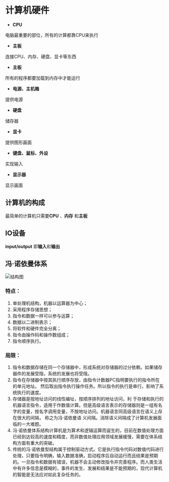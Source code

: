 # 计算机硬件

- **CPU**

电脑最重要的部位，所有的计算都靠CPU来执行

- **主板**

连接CPU、内存、硬盘、显卡等东西

- **主板**

所有的程序都要加载到内存中才能运行

- **电源、主机箱**

提供电源

- **硬盘**

储存器

- **显卡**

提供图形画面

- **键盘、鼠标、外设**

实现输入

- **显示器**

显示画面



## 计算机的构成

最简单的计算机只需要**CPU** 、**内存** 和**主板**



 ## IO设备

**input/output** 即**输入**和**输出** 



## 冯·诺依曼体系

![结构图](https://bkimg.cdn.bcebos.com/pic/c2fdfc039245d688e5800831aac27d1ed31b24a0?x-bce-process=image/resize,m_lfit,w_640,limit_1)

### 特点：

1. 单处理机结构，机器以运算器为中心；
2. 采用程序存储思想；
3. 指令和数据一样可以参与运算；
4.  数据以二进制表示；
5. 将软件和硬件完全分离；
6. 指令由操作码和操作数组成；
7. 指令顺序执行。

### 局限：

1. 指令和数据存储在同一个存储器中，形成系统对存储器的过分依赖。如果储存器件的发展受阻，系统的发展也将受阻。
2. 指令在存储器中按其执行顺序存放，由指令计数器PC指明要执行的指令所在的单元地址。 然后取出指令执行操作任务。所以指令的执行是串行。影响了系统执行的速度。
3. 存储器是按地址访问的线性编址，按顺序排列的地址访问，利 于存储和执行的机器语言指令，适用于作数值计算。但是高级语言表示的存储器则是一组有名字的变量，按名字调用变量，不按地址访问。机器语言同高级语言在语义上存在很大的间隔， 称之为冯·诺依曼语 义间隔。消除语义间隔成了计算机发展面临的一大难题。
4. 冯·诺依曼体系结构计算机是为算术和逻辑运算而诞生的，目前在数值处理方面已经到达较高的速度和精度，而非数值处理应用领域发展缓慢，需要在体系结构方面有重大的突破。
5. 传统的冯·诺依曼型结构属于控制驱动方式。它是执行指令代码对数值代码进行处理，只要指令明确，输入数据准确，启动程序后自动运行而且结果是预期的。一旦指令和数据有错误，机器不会主动修改指令并完善程序。而人类生活中有许多信息是模糊的，事件的发生、发展和结果是不能预期的，现代计算机的智能是无法应对如此复杂任务的。



